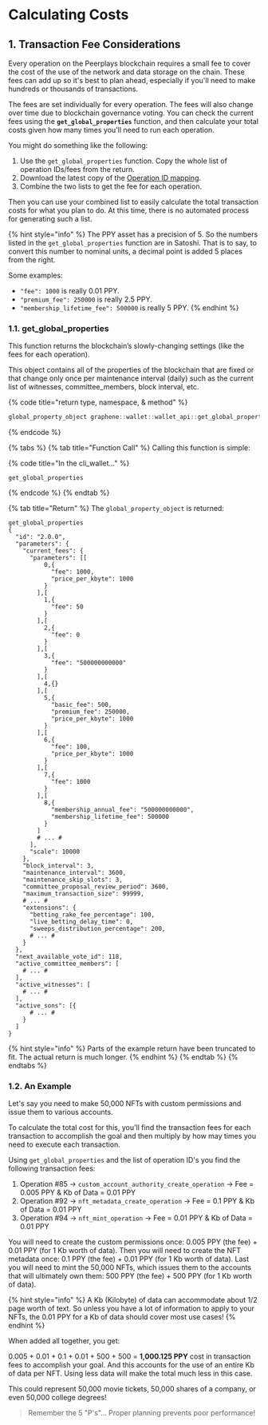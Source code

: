 # Calculating Costs

## 1. Transaction Fee Considerations

Every operation on the Peerplays blockchain requires a small fee to cover the cost of the use of the network and data storage on the chain. These fees can add up so it's best to plan ahead, especially if you'll need to make hundreds or thousands of transactions.

The fees are set individually for every operation. The fees will also change over time due to blockchain governance voting. You can check the current fees using the **`get_global_properties`** function, and then calculate your total costs given how many times you'll need to run each operation.

You might do something like the following:

1. Use the `get_global_properties` function. Copy the whole list of operation IDs/fees from the return.
2. Download the latest copy of the [Operation ID mapping](../supporting-and-reference-docs/operation-ids-list.md#download).
3. Combine the two lists to get the fee for each operation.

Then you can use your combined list to easily calculate the total transaction costs for what you plan to do. At this time, there is no automated process for generating such a list.

{% hint style="info" %}
The PPY asset has a precision of 5. So the numbers listed in the `get_global_properties` function are in Satoshi. That is to say, to convert this number to nominal units, a decimal point is added 5 places from the right.

Some examples:

* `"fee": 1000` is really 0.01 PPY.
* `"premium_fee": 250000` is really 2.5 PPY.
* `"membership_lifetime_fee": 500000` is really 5 PPY.
{% endhint %}

### 1.1. get\_global\_properties

This function returns the blockchain’s slowly-changing settings (like the fees for each operation).&#x20;

This object contains all of the properties of the blockchain that are fixed or that change only once per maintenance interval (daily) such as the current list of witnesses, committee\_members, block interval, etc.

{% code title="return type, namespace, & method" %}
```cpp
global_property_object graphene::wallet::wallet_api::get_global_properties()const
```
{% endcode %}

{% tabs %}
{% tab title="Function Call" %}
Calling this function is simple:

{% code title="In the cli_wallet..." %}
```
get_global_properties
```
{% endcode %}
{% endtab %}

{% tab title="Return" %}
The `global_property_object` is returned:

```
get_global_properties
{
  "id": "2.0.0",
  "parameters": {
    "current_fees": {
      "parameters": [[
          0,{
            "fee": 1000,
            "price_per_kbyte": 1000
          }
        ],[
          1,{
            "fee": 50
          }
        ],[
          2,{
            "fee": 0
          }
        ],[
          3,{
            "fee": "500000000000"
          }
        ],[
          4,{}
        ],[
          5,{
            "basic_fee": 500,
            "premium_fee": 250000,
            "price_per_kbyte": 1000
          }
        ],[
          6,{
            "fee": 100,
            "price_per_kbyte": 1000
          }
        ],[
          7,{
            "fee": 1000
          }
        ],[
          8,{
            "membership_annual_fee": "500000000000",
            "membership_lifetime_fee": 500000
          }
        ]
		# ... #
      ],
      "scale": 10000
    },
    "block_interval": 3,
    "maintenance_interval": 3600,
    "maintenance_skip_slots": 3,
    "committee_proposal_review_period": 3600,
    "maximum_transaction_size": 99999,
    # ... #
    "extensions": {
      "betting_rake_fee_percentage": 100,
      "live_betting_delay_time": 0,
      "sweeps_distribution_percentage": 200,
      # ... #
    }
  },
  "next_available_vote_id": 118,
  "active_committee_members": [
    # ... #
  ],
  "active_witnesses": [
    # ... #
  ],
  "active_sons": [{
      # ... #
    }
  ]
}
```

{% hint style="info" %}
Parts of the example return have been truncated to fit. The actual return is much longer.
{% endhint %}
{% endtab %}
{% endtabs %}

### 1.2. An Example

Let's say you need to make 50,000 NFTs with custom permissions and issue them to various accounts.

To calculate the total cost for this, you'll find the transaction fees for each transaction to accomplish the goal and then multiply by how may times you need to execute each transaction.

Using `get_global_properties` and the list of operation ID's you find the following transaction fees:

1. Operation #85 -> `custom_account_authority_create_operation` -> Fee = 0.005 PPY & Kb of Data = 0.01 PPY
2. Operation #92 -> `nft_metadata_create_operation` -> Fee = 0.1 PPY & Kb of Data = 0.01 PPY
3. Operation #94 -> `nft_mint_operation` -> Fee = 0.01 PPY & Kb of Data = 0.01 PPY

You will need to create the custom permissions once: 0.005 PPY (the fee) + 0.01 PPY (for 1 Kb worth of data). Then you will need to create the NFT metadata once: 0.1 PPY (the fee) + 0.01 PPY (for 1 Kb worth of data). Last you will need to mint the 50,000 NFTs, which issues them to the accounts that will ultimately own them: 500 PPY (the fee) + 500 PPY (for 1 Kb worth of data).

{% hint style="info" %}
A Kb (Kilobyte) of data can accommodate about 1/2 page worth of text. So unless you have a lot of information to apply to your NFTs, the 0.01 PPY for a Kb of data should cover most use cases!
{% endhint %}

When added all together, you get:

0.005 + 0.01 + 0.1 + 0.01 + 500 + 500 = **1,000.125 PPY** cost in transaction fees to accomplish your goal. And this accounts for the use of an entire Kb of data per NFT. Using less data will make the total much less in this case.

This could represent 50,000 movie tickets, 50,000 shares of a company, or even 50,000 college degrees!

> Remember the 5 "P's"... Proper planning prevents poor performance!&#x20;
